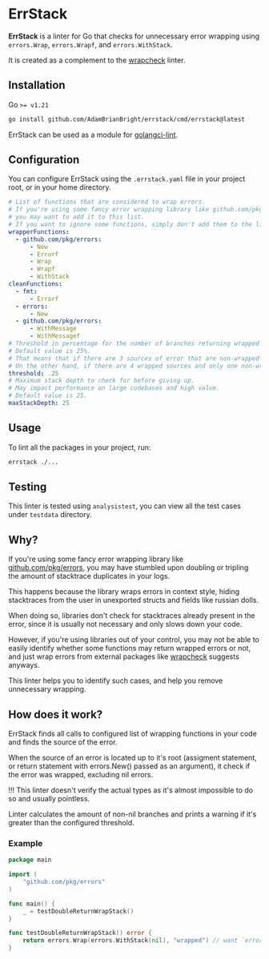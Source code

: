 # ErrStack

**ErrStack** is a linter for Go that checks for unnecessary error wrapping using `errors.Wrap`, `errors.Wrapf`, and `errors.WithStack`.

It is created as a complement to the [wrapcheck](https://github.com/tomarrell/wrapcheck) linter.

## Installation

Go `>= v1.21`

```bash
go install github.com/AdamBrianBright/errstack/cmd/errstack@latest
```

ErrStack can be used as a module for [golangci-lint](https://golangci-lint.run/usage/linters/#modules).

## Configuration

You can configure ErrStack using the `.errstack.yaml` file in your project root, or in your home directory.

```yaml
# List of functions that are considered to wrap errors.
# If you're using some fancy error wrapping library like github.com/pkg/errors,
# you may want to add it to this list.
# If you want to ignore some functions, simply don't add them to the list.
wrapperFunctions:
  - github.com/pkg/errors:
      - New
      - Errorf
      - Wrap
      - Wrapf
      - WithStack
cleanFunctions:
  - fmt:
      - Errorf
  - errors:
      - New
  - github.com/pkg/errors:
      - WithMessage
      - WithMessagef
# Threshold in percentage for the number of branches returning wrapped errors to be considered a violation.
# Default value is 25%. 
# That means that if there are 3 sources of error that are non-wrapped and one that is wrapped, ErrStack will report an error.
# On the other hand, if there are 4 wrapped sources and only one non-wrapped source, ErrStack will not report an error.
threshold: .25
# Maximum stack depth to check for before giving up.
# May impact performance on large codebases and high value.
# Default value is 25.
maxStackDepth: 25
```

## Usage

To lint all the packages in your project, run:

```bash
errstack ./...
```

## Testing

This linter is tested using `analysistest`, you can view all the test cases under `testdata` directory.

## Why?

If you're using some fancy error wrapping library like [github.com/pkg/errors](https://pkg.go.dev/github.com/pkg/errors), you may have stumbled upon doubling or tripling the amount of stacktrace duplicates in your logs.

This happens because the library wraps errors in context style, hiding stacktraces from the user in unexported structs and fields like russian dolls.

When doing so, libraries don't check for stacktraces already present in the error, since it is usually not necessary and only slows down your code.

However, if you're using libraries out of your control, you may not be able to easily identify whether some functions may return wrapped errors or not, and just wrap errors from external packages like [wrapcheck](https://github.com/tomarrell/wrapcheck) suggests anyways.

This linter helps you to identify such cases, and help you remove unnecessary wrapping.

## How does it work?

ErrStack finds all calls to configured list of wrapping functions in your code and finds the source of the error.

When the source of an error is located up to it's root (assigment statement, or return statement with errors.New() passed as an argument), it check if the error was wrapped, excluding nil errors.

!!! This linter doesn't verify the actual types as it's almost impossible to do so and usually pointless.

Linter calculates the amount of non-nil branches and prints a warning if it's greater than the configured threshold.

### Example

```go
package main

import (
	"github.com/pkg/errors"
)

func main() {
	_ = testDoubleReturnWrapStack()
}

func testDoubleReturnWrapStack() error {
	return errors.Wrap(errors.WithStack(nil), "wrapped") // want `errors.WithStack call wraps error with stacktrace. Replace with errors.WithMessage()`
}
```